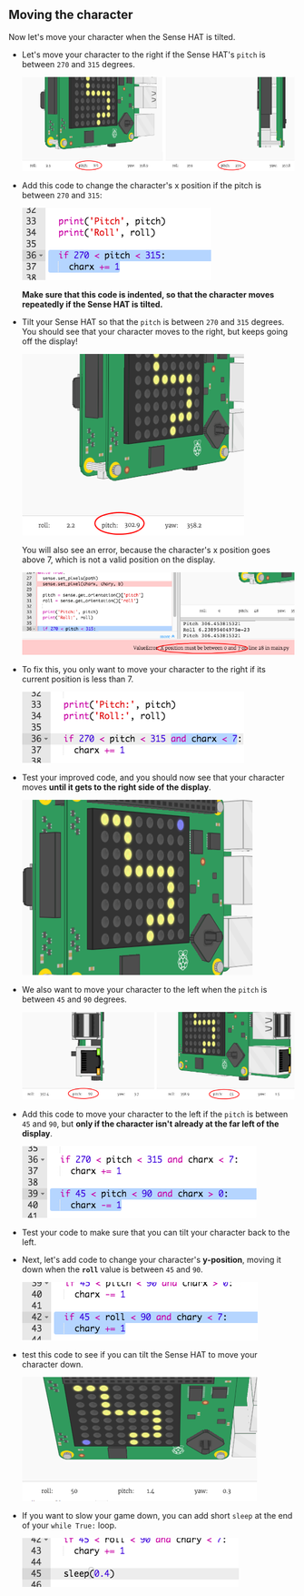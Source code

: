 ## Moving the character

Now let's move your character when the Sense HAT is tilted.

+ Let's move your character to the right if the Sense HAT's `pitch` is between `270` and `315` degrees.
    
    ![截圖](images/tightrope-right-values.png)

+ Add this code to change the character's x position if the pitch is between `270` and `315`:
    
    ![螢幕截圖](images/tightrope-charx-plus.png)
    
    **Make sure that this code is indented, so that the character moves repeatedly if the Sense HAT is tilted.**

+ Tilt your Sense HAT so that the `pitch` is between `270` and `315` degrees. You should see that your character moves to the right, but keeps going off the display!
    
    ![截圖](images/tightrope-charx-test-bug.png)
    
    You will also see an error, because the character's x position goes above 7, which is not a valid position on the display.
    
    ![截圖](images/tightrope-charx-test-error.png)

+ To fix this, you only want to move your character to the right if its current position is less than 7.
    
    ![截圖](images/tightrope-charx-test-fix.png)

+ Test your improved code, and you should now see that your character moves **until it gets to the right side of the display**.
    
    ![截圖](images/tightrope-charx-test2.png)

+ We also want to move your character to the left when the `pitch` is between `45` and `90` degrees.
    
    ![截圖](images/tightrope-left-values.png)

+ Add this code to move your character to the left if the `pitch` is between `45` and `90`, but **only if the character isn't already at the far left of the display**.
    
    ![截圖](images/tightrope-charx-minus.png)

+ Test your code to make sure that you can tilt your character back to the left.

+ Next, let's add code to change your character's **y-position**, moving it down when the **`roll`** value is between `45` and `90`.
    
    ![截圖](images/tightrope-chary-plus.png)

+ test this code to see if you can tilt the Sense HAT to move your character down.
    
    ![截圖](images/tightrope-chary-plus-test.png)

+ If you want to slow your game down, you can add short `sleep` at the end of your `while True:` loop.
    
    ![截圖](images/tightrope-sleep.png)